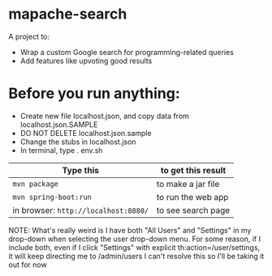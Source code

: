 # mapache-search

A project to:
* Wrap a custom Google search for programming-related queries
* Add features like upvoting good results

# Before you run anything:
* Create new file localhost.json, and copy data from localhost.json.SAMPLE
* DO NOT DELETE localhost.json.sample
* Change the stubs in localhost.json
* In terminal, type . env.sh

| Type this | to get this result |
|-----------|------------|
| `mvn package` | to make a jar file|
| `mvn spring-boot:run` | to run the web app|
| in browser: `http://localhost:8080/` | to see search page |


NOTE:
What's really weird is I have both "All Users" and "Settings" in my drop-down when selecting the user drop-down menu. For some reason, if I include both, even if I click "Settings" with explicit th:action=/user/settings, it will keep directing me to /admin/users
I can't resolve this so I'll be taking it out for now

